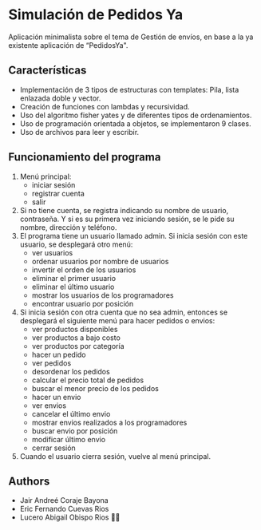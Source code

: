 # Simulación de Pedidos Ya

Aplicación minimalista sobre el tema de Gestión de envíos, en base a la ya existente aplicación de “PedidosYa".

## Características
- Implementación de 3 tipos de estructuras con templates: Pila, lista enlazada doble y vector.
- Creación de funciones con lambdas y recursividad.
- Uso del algoritmo fisher yates y de diferentes tipos de ordenamientos.
- Uso de programación orientada a objetos, se implementaron 9 clases.
- Uso de archivos para leer y escribir.

## Funcionamiento del programa
1. Menú principal: 
   - iniciar sesión
   - registrar cuenta
   - salir
3. Si no tiene cuenta, se registra indicando su nombre de usuario, contraseña. Y si es su primera vez iniciando sesión, se le pide su nombre, dirección y teléfono.
4. El programa tiene un usuario llamado admin. Si inicia sesión con este usuario, se desplegará otro menú: 
   - ver usuarios
   - ordenar usuarios por nombre de usuarios
   - invertir el orden de los usuarios
   - eliminar el primer usuario
   - eliminar el último usuario
   - mostrar los usuarios de los programadores 
   - encontrar usuario por posición
5. Si inicia sesión con otra cuenta que no sea admin, entonces se desplegará el siguiente menú para hacer pedidos o envios: 
   - ver productos disponibles
   - ver productos a bajo costo
   - ver productos por categoría
   - hacer un pedido
   - ver pedidos
   - desordenar los pedidos
   - calcular el precio total de pedidos
   - buscar el menor precio de los pedidos
   - hacer un envio
   - ver envios
   - cancelar el último envio
   - mostrar envios realizados a los programadores
   - buscar envio por posición
   - modificar último envio
   - cerrar sesión
6. Cuando el usuario cierra sesión, vuelve al menú principal.

## Authors
- Jair Andreé Coraje Bayona
- Eric Fernando Cuevas Rios
- Lucero Abigail Obispo Rios 🙋🏻
